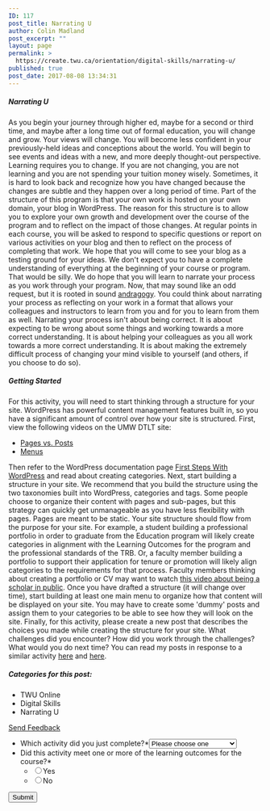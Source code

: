 ```yaml
---
ID: 117
post_title: Narrating U
author: Colin Madland
post_excerpt: ""
layout: page
permalink: >
  https://create.twu.ca/orientation/digital-skills/narrating-u/
published: true
post_date: 2017-08-08 13:34:31
---
```

<h5>Narrating U</h5>
As you begin your journey through higher ed, maybe for a second or third time, and maybe after a long time out of formal education, you will change and grow. Your views will change. You will become less confident in your previously-held ideas and conceptions about the world. You will begin to see events and ideas with a new, and more deeply thought-out perspective. Learning requires you to change. If you are not changing, you are not learning and you are not spending your tuition money wisely. Sometimes, it is hard to look back and recognize how you have changed because the changes are subtle and they happen over a long period of time. Part of the structure of this program is that your own work is hosted on your own domain, your blog in WordPress. The reason for this structure is to allow you to explore your own growth and development over the course of the program and to reflect on the impact of those changes. At regular points in each course, you will be asked to respond to specific questions or report on various activities on your blog and then to reflect on the process of completing that work. We hope that you will come to see your blog as a testing ground for your ideas. We don't expect you to have a complete understanding of everything at the beginning of your course or program. That would be silly. We do hope that you will learn to narrate your process as you work through your program. Now, that may sound like an odd request, but it is rooted in sound <a href="https://en.wikipedia.org/wiki/Andragogy">andragogy</a>. You could think about narrating your process as reflecting on your work in a format that allows your colleagues and instructors to learn from you and for you to learn from them as well. Narrating your process isn't about being correct. It is about expecting to be wrong about some things and working towards a more correct understanding. It is about helping your colleagues as you all work towards a more correct understanding. It is about making the extremely difficult process of changing your mind visible to yourself (and others, if you choose to do so).
<h5>Getting Started</h5>
For this activity, you will need to start thinking through a structure for your site. WordPress has powerful content management features built in, so you have a significant amount of control over how your site is structured. First, view the following videos on the UMW DTLT site:
<ul>
 	<li><a href="http://umw.domains/wordpress-basics/#posts">Pages vs. Posts</a></li>
 	<li><a href="http://umw.domains/wordpress-basics/#menu">Menus</a></li>
</ul>
Then refer to the WordPress documentation page <a href="https://codex.wordpress.org/First_Steps_With_WordPress#Setting_Up_Your_Site">First Steps With WordPress</a> and read about creating categories. Next, start building a structure in your site. We recommend that you build the structure using the two taxonomies built into WordPress, categories and tags. Some people choose to organize their content with pages and sub-pages, but this strategy can quickly get unmanageable as you have less flexibility with pages. Pages are meant to be static. Your site structure should flow from the purpose for your site. For example, a student building a professional portfolio in order to graduate from the Education program will likely create categories in alignment with the Learning Outcomes for the program and the professional standards of the TRB. Or, a faculty member building a portfolio to support their application for tenure or promotion will likely align categories to the requirements for that process. Faculty members thinking about creating a portfolio or CV may want to watch <a href="https://youtu.be/6uRnQdtfDpE">this video about being a scholar in public</a>. Once you have drafted a structure (it will change over time), start building at least one main menu to organize how that content will be displayed on your site. You may have to create some 'dummy' posts and assign them to your categories to be able to see how they will look on the site. Finally, for this activity, please create a new post that describes the choices you made while creating the structure for your site. What challenges did you encounter? How did you work through the challenges? What would you do next time? You can read my posts in response to a similar activity <a href="http://merelearning.ca/reflecting/structuring-my-show/">here</a> and <a href="http://merelearning.ca/reflecting/refining-the-structure/">here</a>.
<h5>Categories for this post:</h5>
<ul>
 	<li>TWU Online</li>
 	<li>Digital Skills</li>
 	<li>Narrating U</li>
</ul>
<form id="gform_4" action="/orientation/wp-admin/post.php" enctype="multipart/form-data" method="post">
<ul id="gform_fields_4" class="gform_fields top_label form_sublabel_below description_below">
 	<li id="field_4_2" class="gfield gfield_contains_required field_sublabel_below field_description_below gfield_visibility_visible" style="list-style-type: none;"></li>
</ul>
</form><!--/themify_builder_static-->

<!--themify_builder_static--><a href="#" data-behavior="toggle" data-label="Send Feedback" data-lesslabel="NVM" data-hover="light-green" data-remove="green"> Send Feedback </a>

<form method='post' enctype='multipart/form-data' id='gform_4' action='/orientation/wp-admin/admin-ajax.php'>
<ul id='gform_fields_4' class='gform_fields top_label form_sublabel_below description_below'>
 	<li id='field_4_3' class='gfield gfield_contains_required field_sublabel_below field_description_below gfield_visibility_visible' ><label class='gfield_label' for='input_4_3' >Which activity did you just complete?*</label><select name='input_3' id='input_4_3' class='medium gfield_select' aria-required="true" aria-invalid="false">
<option value='' selected='selected' class='gf_placeholder'>Please choose one</option>
<option value='WordPress Setup' >WordPress Setup</option>
<option value='Narrating u' >Narrating u</option>
<option value='Curating U' >Curating U</option>
<option value='Tracking the Trackers' >Tracking the Trackers</option>
<option value='Finding U' >Finding U</option>
<option value='Great Googly Moogly' >Great Googly Moogly</option>
<option value='The Art of Crap Detection' >The Art of Crap Detection</option>
<option value='1000 Words' >1000 Words</option>
<option value='Audio I' >Audio I</option>
<option value='Audio II' >Audio II</option>
<option value='Sound Effect Story' >Sound Effect Story</option>
</select></li>
 	<li id='field_4_2' class='gfield gfield_contains_required field_sublabel_below field_description_below gfield_visibility_visible' ><label class='gfield_label' >Did this activity meet one or more of the learning outcomes for the course?*</label>
<ul class='gfield_radio' id='input_4_2'>
 	<li class='gchoice_4_2_0'><input name='input_2' type='radio' value='Yes' id='choice_4_2_0' /><label for='choice_4_2_0' id='label_4_2_0'>Yes</label></li>
 	<li class='gchoice_4_2_1'><input name='input_2' type='radio' value='No' id='choice_4_2_1' /><label for='choice_4_2_1' id='label_4_2_1'>No</label></li>
</ul>
</li>
</ul>
<input type='submit' id='gform_submit_button_4' class='gform_button button' value='Submit' onclick='if(window["gf_submitting_4"]){return false;} window["gf_submitting_4"]=true; ' onkeypress='if( event.keyCode == 13 ){ if(window["gf_submitting_4"]){return false;} window["gf_submitting_4"]=true; jQuery("#gform_4").trigger("submit",[true]); }' /> <input type='hidden' class='gform_hidden' name='is_submit_4' value='1' /> <input type='hidden' class='gform_hidden' name='gform_submit' value='4' /> <input type='hidden' class='gform_hidden' name='gform_unique_id' value='' /> <input type='hidden' class='gform_hidden' name='state_4' value='WyJbXSIsImM2ZjNkYjlmODMyMWYxZWZiYTAxZGZiYjBlMzZkMzY2Il0=' /> <input type='hidden' class='gform_hidden' name='gform_target_page_number_4' id='gform_target_page_number_4' value='0' /> <input type='hidden' class='gform_hidden' name='gform_source_page_number_4' id='gform_source_page_number_4' value='1' /> <input type='hidden' name='gform_field_values' value='' /> </form><!--/themify_builder_static-->